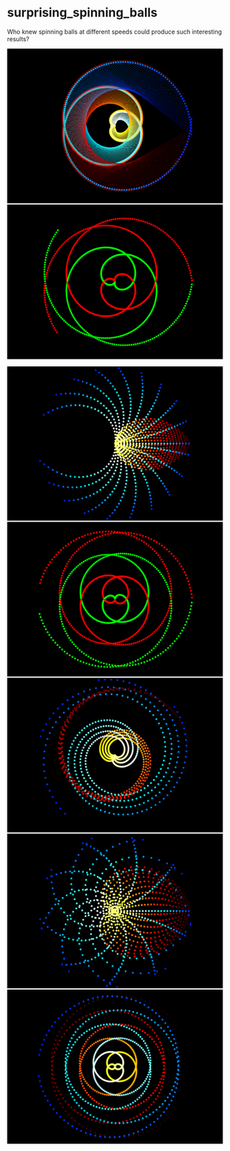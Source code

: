 # surprising_spinning_balls
Who knew spinning balls at different speeds could produce such interesting results?

[comment]: <> (![]&#40;output/cool_picture0440.png&#41;)
![](output/cool_picture0475.png)
![](output/cool_picture0798.png)

[comment]: <> (![]&#40;output/cool_picture0862.png&#41;)
![](output/cool_picture0869.png)
![](output/cool_picture0932.png)
![](output/cool_picture1137.png)
![](output/cool_picture2155.png)
![](output/cool_picture1608.png)

